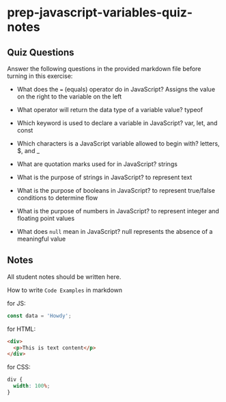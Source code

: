 # prep-javascript-variables-quiz-notes

## Quiz Questions

Answer the following questions in the provided markdown file before turning in this exercise:

- What does the `=` (equals) operator do in JavaScript?
  Assigns the value on the right to the variable on the left

- What operator will return the data type of a variable value?
  typeof

- Which keyword is used to declare a variable in JavaScript?
  var, let, and const

- Which characters is a JavaScript variable allowed to begin with?
  letters, $, and \_

- What are quotation marks used for in JavaScript?
  strings

- What is the purpose of strings in JavaScript?
  to represent text

- What is the purpose of booleans in JavaScript?
  to represent true/false conditions to determine flow

- What is the purpose of numbers in JavaScript?
  to represent integer and floating point values

- What does `null` mean in JavaScript?
  null represents the absence of a meaningful value

## Notes

All student notes should be written here.

How to write `Code Examples` in markdown

for JS:

```javascript
const data = 'Howdy';
```

for HTML:

```html
<div>
  <p>This is text content</p>
</div>
```

for CSS:

```css
div {
  width: 100%;
}
```
